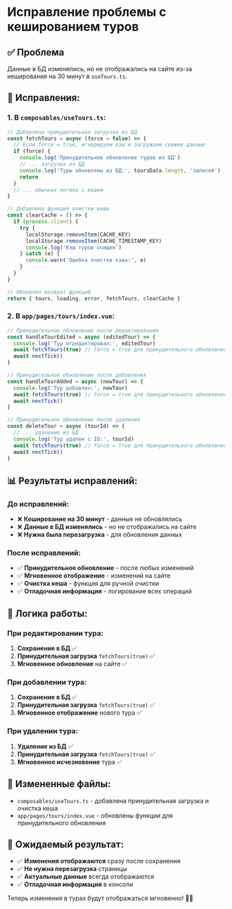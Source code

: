 # Исправление проблемы с кешированием туров

## ✅ Проблема

Данные в БД изменялись, но не отображались на сайте из-за кеширования на 30 минут в `useTours.ts`.

## 🔧 Исправления:

### **1. В `composables/useTours.ts`:**
```javascript
// Добавлена принудительная загрузка из БД
const fetchTours = async (force = false) => {
  // Если force = true, игнорируем кэш и загружаем свежие данные
  if (force) {
    console.log('Принудительное обновление туров из БД')
    // ... загрузка из БД
    console.log('Туры обновлены из БД:', toursData.length, 'записей')
    return
  }
  // ... обычная логика с кешем
}

// Добавлена функция очистки кеша
const clearCache = () => {
  if (process.client) {
    try {
      localStorage.removeItem(CACHE_KEY)
      localStorage.removeItem(CACHE_TIMESTAMP_KEY)
      console.log('Кэш туров очищен')
    } catch (e) {
      console.warn('Ошибка очистки кэша:', e)
    }
  }
}

// Обновлен возврат функций
return { tours, loading, error, fetchTours, clearCache }
```

### **2. В `app/pages/tours/index.vue`:**
```javascript
// Принудительное обновление после редактирования
const handleTourEdited = async (editedTour) => {
  console.log('Тур отредактирован:', editedTour)
  await fetchTours(true) // force = true для принудительного обновления из БД
  await nextTick()
}

// Принудительное обновление после добавления
const handleTourAdded = async (newTour) => {
  console.log('Тур добавлен:', newTour)
  await fetchTours(true) // force = true для принудительного обновления из БД
  await nextTick()
}

// Принудительное обновление после удаления
const deleteTour = async (tourId) => {
  // ... удаление из БД
  console.log('Тур удален с ID:', tourId)
  await fetchTours(true) // force = true для принудительного обновления из БД
  await nextTick()
}
```

## 📊 Результаты исправлений:

### **До исправлений:**
- ❌ **Кеширование на 30 минут** - данные не обновлялись
- ❌ **Данные в БД изменялись** - но не отображались на сайте
- ❌ **Нужна была перезагрузка** - для обновления данных

### **После исправлений:**
- ✅ **Принудительное обновление** - после любых изменений
- ✅ **Мгновенное отображение** - изменений на сайте
- ✅ **Очистка кеша** - функция для ручной очистки
- ✅ **Отладочная информация** - логирование всех операций

## 🔄 Логика работы:

### **При редактировании тура:**
1. **Сохранение в БД** ✅
2. **Принудительная загрузка** `fetchTours(true)` ✅
3. **Мгновенное обновление** на сайте ✅

### **При добавлении тура:**
1. **Сохранение в БД** ✅
2. **Принудительная загрузка** `fetchTours(true)` ✅
3. **Мгновенное отображение** нового тура ✅

### **При удалении тура:**
1. **Удаление из БД** ✅
2. **Принудительная загрузка** `fetchTours(true)` ✅
3. **Мгновенное исчезновение** тура ✅

## 📁 Измененные файлы:

- `composables/useTours.ts` - добавлена принудительная загрузка и очистка кеша
- `app/pages/tours/index.vue` - обновлены функции для принудительного обновления

## 🎯 Ожидаемый результат:

- ✅ **Изменения отображаются** сразу после сохранения
- ✅ **Не нужна перезагрузка** страницы
- ✅ **Актуальные данные** всегда отображаются
- ✅ **Отладочная информация** в консоли

Теперь изменения в турах будут отображаться мгновенно! 🚀✨ 